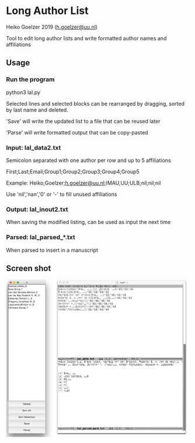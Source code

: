 # Long Author List 
Heiko Goelzer 2019 (h.goelzer@uu.nl)

Tool to edit long author lists and write formatted author names and affiliations

## Usage

### Run the program
python3 lal.py

Selected lines and selected blocks can be rearranged by dragging, sorted by last name and deleted.

'Save' will write the updated list to a file that can be reused later

'Parse' will write formatted output that can be copy-pasted 

### Input: lal_data2.txt 
Semicolon separated with one author per row and up to 5 affiliations

First;Last;Email;Group1;Group2;Group3;Group4;Group5 

Example: Heiko;Goelzer;h.goelzer@uu.nl;IMAU,UU;ULB;nil;nil;nil

Use 'nil','nan','0' or '-' to fill unused affiliations 

### Output: lal_inout2.txt 
When saving the modified listing, can be used as input the next time

### Parsed: lal_parsed_*.txt 
When parsed to insert in a manuscript


## Screen shot
![Alt text](/images/lal_screen.png?raw=true "Screen shot")
